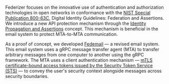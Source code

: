Federizer focuses on the innovative use of authentication and authorization technologies in open networks in conformance with the [NIST Special Publication 800-63C](https://pages.nist.gov/800-63-3/sp800-63c.html), Digital Identity Guidelines: Federation and Assertions. We introduce a new API protection mechanism through the [Identity Propagation and Assertions](https://github.com/federizer/identity-propagation-and-assertions) concept. This mechanism is beneficial in the email system to protect MTA-to-MTA communication.

As a proof of concept, we developed [Fedemail](https://github.com/federizer/fedemail) — a revised email system. This email system uses a gRPC message transfer agent (MTA) to transfer arbitrary messages from one computer to another using the gRPC framework. The MTA uses a client authentication mechanism — [mTLS certificate-bound access tokens issued by the Security Token Service (STS)](https://github.com/federizer/identity-propagation-and-assertions) — to convey the user's security context alongside messages across security boundaries.
